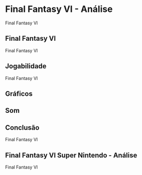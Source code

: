 ---
---

# Final Fantasy VI - Análise

Final Fantasy VI

## Final Fantasy VI

Final Fantasy VI

## Jogabilidade

Final Fantasy VI

## Gráficos


## Som

## Conclusão

Final Fantasy VI

## Final Fantasy VI Super Nintendo - Análise

Final Fantasy VI
